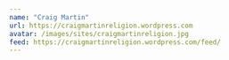 ```yaml
---
name: "Craig Martin"
url: https://craigmartinreligion.wordpress.com
avatar: /images/sites/craigmartinreligion.jpg
feed: https://craigmartinreligion.wordpress.com/feed/
---
```

